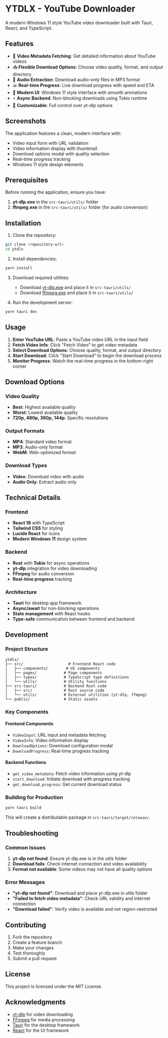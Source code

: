 # YTDLX - YouTube Downloader

A modern Windows 11 style YouTube video downloader built with Tauri, React, and TypeScript.

## Features

- 🎥 **Video Metadata Fetching**: Get detailed information about YouTube videos
- 📥 **Flexible Download Options**: Choose video quality, format, and output directory
- 🎵 **Audio Extraction**: Download audio-only files in MP3 format
- 📊 **Real-time Progress**: Live download progress with speed and ETA
- 🎨 **Modern UI**: Windows 11 style interface with smooth animations
- ⚡ **Async Backend**: Non-blocking downloads using Tokio runtime
- 🔧 **Customizable**: Full control over yt-dlp options

## Screenshots

The application features a clean, modern interface with:
- Video input form with URL validation
- Video information display with thumbnail
- Download options modal with quality selection
- Real-time progress tracking
- Windows 11 style design elements

## Prerequisites

Before running the application, ensure you have:

1. **yt-dlp.exe** in the `src-tauri/utils/` folder
2. **ffmpeg.exe** in the `src-tauri/utils/` folder (for audio conversion)

## Installation

1. Clone the repository:
```bash
git clone <repository-url>
cd ytdlx
```

2. Install dependencies:
```bash
yarn install
```

3. Download required utilities:
   - Download [yt-dlp.exe](https://github.com/yt-dlp/yt-dlp/releases) and place it in `src-tauri/utils/`
   - Download [ffmpeg.exe](https://ffmpeg.org/download.html) and place it in `src-tauri/utils/`

4. Run the development server:
```bash
yarn tauri dev
```

## Usage

1. **Enter YouTube URL**: Paste a YouTube video URL in the input field
2. **Fetch Video Info**: Click "Fetch Video" to get video metadata
3. **Select Download Options**: Choose quality, format, and output directory
4. **Start Download**: Click "Start Download" to begin the download process
5. **Monitor Progress**: Watch the real-time progress in the bottom-right corner

## Download Options

### Video Quality
- **Best**: Highest available quality
- **Worst**: Lowest available quality
- **720p, 480p, 360p, 144p**: Specific resolutions

### Output Formats
- **MP4**: Standard video format
- **MP3**: Audio-only format
- **WebM**: Web-optimized format

### Download Types
- **Video**: Download video with audio
- **Audio Only**: Extract audio only

## Technical Details

### Frontend
- **React 18** with TypeScript
- **Tailwind CSS** for styling
- **Lucide React** for icons
- **Modern Windows 11** design system

### Backend
- **Rust** with **Tokio** for async operations
- **yt-dlp** integration for video downloading
- **FFmpeg** for audio conversion
- **Real-time progress** tracking

### Architecture
- **Tauri** for desktop app framework
- **Async/await** for non-blocking operations
- **State management** with React hooks
- **Type-safe** communication between frontend and backend

## Development

### Project Structure
```
ytdlx/
├── src/                    # Frontend React code
│   ├── components/        # UI components
│   ├── pages/            # Page components
│   ├── types/            # TypeScript type definitions
│   └── utils/            # Utility functions
├── src-tauri/            # Backend Rust code
│   ├── src/              # Rust source code
│   └── utils/            # External utilities (yt-dlp, ffmpeg)
└── public/               # Static assets
```

### Key Components

#### Frontend Components
- `VideoInput`: URL input and metadata fetching
- `VideoInfo`: Video information display
- `DownloadOptions`: Download configuration modal
- `DownloadProgress`: Real-time progress tracking

#### Backend Functions
- `get_video_metadata`: Fetch video information using yt-dlp
- `start_download`: Initiate download with progress tracking
- `get_download_progress`: Get current download status

### Building for Production

```bash
yarn tauri build
```

This will create a distributable package in `src-tauri/target/release/`.

## Troubleshooting

### Common Issues

1. **yt-dlp not found**: Ensure yt-dlp.exe is in the utils folder
2. **Download fails**: Check internet connection and video availability
3. **Format not available**: Some videos may not have all quality options

### Error Messages

- **"yt-dlp not found"**: Download and place yt-dlp.exe in utils folder
- **"Failed to fetch video metadata"**: Check URL validity and internet connection
- **"Download failed"**: Verify video is available and not region-restricted

## Contributing

1. Fork the repository
2. Create a feature branch
3. Make your changes
4. Test thoroughly
5. Submit a pull request

## License

This project is licensed under the MIT License.

## Acknowledgments

- [yt-dlp](https://github.com/yt-dlp/yt-dlp) for video downloading
- [FFmpeg](https://ffmpeg.org/) for media processing
- [Tauri](https://tauri.app/) for the desktop framework
- [React](https://reactjs.org/) for the UI framework
